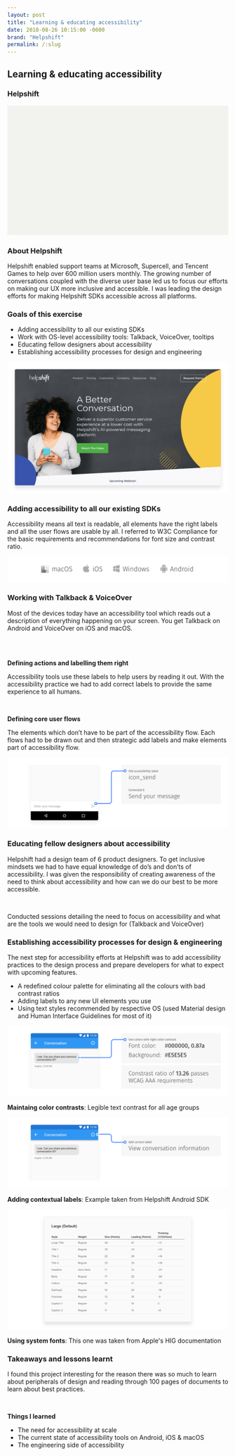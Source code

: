 ```yaml
---
layout: post
title: "Learning & educating accessibility"
date: 2018-08-26 10:15:00 -0600
brand: "Helpshift"
permalink: /:slug
---
```



<section id="hero">
  <div class="container">
    <h2>Learning & educating accessibility</h2>
    <h3>Helpshift</h3>
  </div>
</section>
<section id="content">
  <img src="/assets/convertfly-making-messenger-marketing-simple/example.png" alt="Convertfly helps Shopify stores with various widgets for recovering sales"
  />
  <!-- INTRODUCTION SECTION -->
  <div id="introduction" class="process-step grid-of-two small-container">
    <div>
      <h3>About Helpshift</h3>
      <p>Helpshift enabled support teams at Microsoft, Supercell, and Tencent Games to help over 600 million users monthly. The growing number of conversations coupled with the diverse user base led us to focus our efforts on making our UX more inclusive and accessible. I was leading the design efforts for making Helpshift SDKs accessible across all platforms.</p>
    </div>
    <div>
      <h3>Goals of this exercise</h3>
      <ul>
        <li>Adding accessibility to all our existing SDKs</li>
        <li>Work with OS-level accessibility tools: Talkback, VoiceOver, tooltips</li>
        <li>Educating fellow designers about accessibility</li>
        <li>Establishing accessibility processes for design and engineering</li>
      </ul>
    </div>
  </div>
  <img src="/assets/learning-educating-accessibility/landing.png" alt="Convertfly helps Shopify stores with various widgets for recovering sales"
  />
  <!-- UX Solution -->
  <div class="process-step">
    <h3>Adding accessibility to all our existing SDKs</h3>
    <p>
    Accessibility means all text is readable, all elements have the right labels and all the user flows are usable by all. I referred to W3C Compliance for the basic requirements and recommendations for font size and contrast ratio.
    </p>
  </div>
  <img src="/assets/learning-educating-accessibility/platforms.png" alt="Convertfly helps Shopify stores with various widgets for recovering sales"/>
  <div class="process-step">
    <h3>Working with Talkback & VoiceOver</h3>
    <p>Most of the devices today have an accessibility tool which reads out a description of everything happening on your screen. You get Talkback on Android and VoiceOver on iOS and macOS.
    </p><br><br>
    <p><b>Defining actions and labelling them right</b></p>
    <p>Accessibility tools use these labels to help users by reading it out. With the accessibility practice we had to add correct labels to provide the same experience to all humans.</p>
    <br>
    <p><b>Defining core user flows</b></p>
    <p>The elements which don’t have to be part of the accessibility flow. Each flows had to be drawn out and then strategic add labels and make elements part of accessibility flow.</p>
  </div>
  <img src="/assets/learning-educating-accessibility/label.png" alt="Convertfly helps Shopify stores with various widgets for recovering sales"/>
  <div class="process-step">
    <h3>Educating fellow designers about accessibility</h3>
    <p>Helpshift had a design team of 6 product designers. To get inclusive mindsets we had to have equal knowledge of do’s and don’ts of accessibility. I was given the responsibility of creating awareness of the need to think about accessibility and how can we do our best to be more accessible.</p>
    <br>
    <p>Conducted sessions detailing the need to focus on accessibility and what are the tools we would need to design for (Talkback and VoiceOver)</p>
  </div>
  <div class="process-step">
    <h3>Establishing accessibility processes for design & engineering</h3>
    <p>The next step for accessibility efforts at Helpshift was to add accessibility practices to the design process and prepare developers for what to expect with upcoming features.</p>
    <ul>
      <li>A redefined colour palette for eliminating all the colours with bad contrast ratios</li>
      <li>Adding labels to any new UI elements you use</li>
      <li>Using text styles recommended by respective OS (used Material design and Human Interface Guidelines for most of it)</li>
    </ul>
  </div>
  <div class="process-step image-container">
    <img src="/assets/learning-educating-accessibility/process-3.png" alt="Convertfly helps Shopify stores with various widgets for recovering sales"/>
    <p><b>Maintaing color contrasts</b>: Legible text contrast for all age groups</p>
  </div>
  <div class="process-step image-container">
    <img src="/assets/learning-educating-accessibility/process-1.png" alt="Convertfly helps Shopify stores with various widgets for recovering sales"/>
    <p><b>Adding contextual labels</b>: Example taken from Helpshift Android SDK</p>
  </div>
  <div class="process-step image-container">
    <img src="/assets/learning-educating-accessibility/process-2.png" alt="Convertfly helps Shopify stores with various widgets for recovering sales"/>
    <p><b>Using system fonts</b>: This one was taken from Apple's HIG documentation</p>
  </div>
  <div class="process-step">
    <h3>Takeaways and lessons learnt</h3>
    <p>I found this project interesting for the reason there was so much to learn about peripherals of design and reading through 100 pages of documents to learn about best practices.</p>
    <br>
    <p><b>Things I learned</b></p>
    <ul>
      <li>The need for accessibility at scale</li>
      <li>The current state of accessibility tools on Android, iOS & macOS</li>
      <li>The engineering side of accessibility</li>
    </ul>
  </div>
</section>